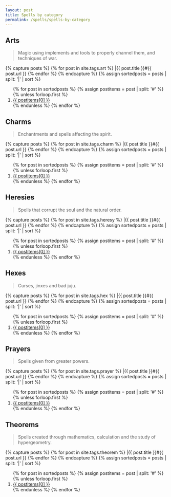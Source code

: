 ```yaml
---
layout: post
title: Spells by category
permalink: /spells/spells-by-category
---
```


## Arts

> Magic using implements and tools to properly channel them, and techniques of war.

{% capture posts %}
  {% for post in site.tags.art %}
    |{{ post.title }}#{{ post.url }}
  {% endfor %}
{% endcapture %}
{% assign sortedposts = posts | split: '|' | sort %}
<ol>
{% for post in sortedposts %}
{% assign postitems = post | split: '#' %}
{% unless forloop.first %}
  <li> <a href="{{ site.baseurl }}{{ postitems[1] }}">{{ postitems[0] }}</a></li> 
{% endunless %}
{% endfor %} 
</ol>

## Charms

> Enchantments and spells affecting the spirit.

{% capture posts %}
  {% for post in site.tags.charm %}
    |{{ post.title }}#{{ post.url }}
  {% endfor %}
{% endcapture %}
{% assign sortedposts = posts | split: '|' | sort %}
<ol>
{% for post in sortedposts %}
{% assign postitems = post | split: '#' %}
{% unless forloop.first %}
  <li> <a href="{{ site.baseurl }}{{ postitems[1] }}">{{ postitems[0] }}</a></li> 
{% endunless %}
{% endfor %} 
</ol>

## Heresies

> Spells that corrupt the soul and the natural order.

{% capture posts %}
  {% for post in site.tags.heresy %}
    |{{ post.title }}#{{ post.url }}
  {% endfor %}
{% endcapture %}
{% assign sortedposts = posts | split: '|' | sort %}
<ol>
{% for post in sortedposts %}
{% assign postitems = post | split: '#' %}
{% unless forloop.first %}
  <li> <a href="{{ site.baseurl }}{{ postitems[1] }}">{{ postitems[0] }}</a></li> 
{% endunless %}
{% endfor %} 
</ol>

## Hexes

> Curses, jinxes and bad juju.

{% capture posts %}
  {% for post in site.tags.hex %}
    |{{ post.title }}#{{ post.url }}
  {% endfor %}
{% endcapture %}
{% assign sortedposts = posts | split: '|' | sort %}
<ol>
{% for post in sortedposts %}
{% assign postitems = post | split: '#' %}
{% unless forloop.first %}
  <li> <a href="{{ site.baseurl }}{{ postitems[1] }}">{{ postitems[0] }}</a></li> 
{% endunless %}
{% endfor %} 
</ol>

## Prayers

> Spells given from greater powers.

{% capture posts %}
  {% for post in site.tags.prayer %}
    |{{ post.title }}#{{ post.url }}
  {% endfor %}
{% endcapture %}
{% assign sortedposts = posts | split: '|' | sort %}
<ol>
{% for post in sortedposts %}
{% assign postitems = post | split: '#' %}
{% unless forloop.first %}
  <li> <a href="{{ site.baseurl }}{{ postitems[1] }}">{{ postitems[0] }}</a></li> 
{% endunless %}
{% endfor %} 
</ol>

## Theorems

> Spells created through mathematics, calculation and the study of hypergeometry.

{% capture posts %}
  {% for post in site.tags.theorem %}
    |{{ post.title }}#{{ post.url }}
  {% endfor %}
{% endcapture %}
{% assign sortedposts = posts | split: '|' | sort %}
<ol>
{% for post in sortedposts %}
{% assign postitems = post | split: '#' %}
{% unless forloop.first %}
  <li> <a href="{{ site.baseurl }}{{ postitems[1] }}">{{ postitems[0] }}</a></li> 
{% endunless %}
{% endfor %} 
</ol>
